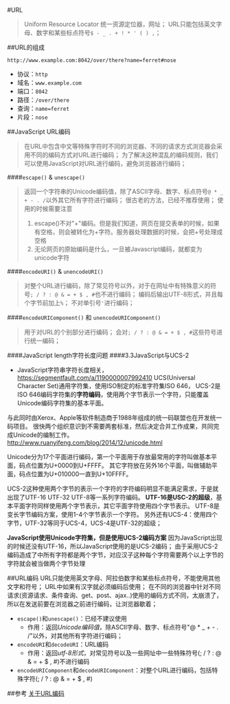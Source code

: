 #URL
> Uniform Resource Locator 统一资源定位器，网址；
> URL只能包括英文字母、数字和某些标点符号`$ - _ . + ! * ' ( ) ,`；

##URL的组成
	
	http://www.example.com:8042/over/there?name=ferret#nose  

+ 协议：`http`
+ 域名：`www.example.com`
+ 端口：`8042`
+ 路径：`/over/there`
+ 查询：`name=ferret`
+ 片段：`nose`

##JavaScript URL编码
> 在URL中包含中文等特殊字符时不同的浏览器、不同的请求方式浏览器会采用不同的编码方式对URL进行编码；
> 为了解决这种混乱的编码规则，我们可以使用JavaScript对URL进行编码，避免浏览器进行编码；


####`escape()` & `unescape()`
> 返回一个字符串的Unicode编码值，除了ASCII字母、数字、标点符号`@ * _ + - . /`以外其它所有字符进行编码；
> 很古老的方法，已经不推荐使用；
> 使用的时候需要注意
> 1. escape()不对"+"编码。但是我们知道，网页在提交表单的时候，如果有空格，则会被转化为+字符。服务器处理数据的时候，会把+号处理成空格
> 2. 无论网页的原始编码是什么，一旦被Javascript编码，就都变为unicode字符


####`encodeURI()` & `unencodeURI()`
> 对整个URL进行编码，除了常见符号以外，对于在网址中有特殊意义的符号`; / ? : @ & = + $ , #`也不进行编码；
> 编码后输出UTF-8形式，并且每个字节前加上`%`；
> 不对单引号`'`进行编码；

####`encodeURIComponent()` 和 `unencodeURIComponent()`
> 用于对URL的个别部分进行编码；
> 会对`; / ? : @ & = + $ , #`这些符号进行统一编码；

####JavaScript length字符长度问题
####3.3JavaScript与UCS-2
+ JavaScript字符串字符长度相关，https://segmentfault.com/a/1190000007992410
UCS(Universal Character Set)通用字符集，使用ISO制定的标准字符集ISO 646，
UCS-2是ISO 646编码字符集的**字符编码**，使用两个字节表示一个字符，只能覆盖Unicode编码字符集的基本平面。

与此同时由Xerox、Apple等软件制造商于1988年组成的统一码联盟也在开发统一码项目。
很快两个组织意识到不需要两套标准，然后决定合并工作成果，共同完成Unicode的编制工作。
http://www.ruanyifeng.com/blog/2014/12/unicode.html

Unicode分为17个平面进行编码，第一个平面用于存放最常用的字符叫做基本平面，码点位置为U+0000到U+FFFF。
其它字符放在另外16个平面，叫做辅助平面，码点位置为U+010000一直到U+10FFFF。

UCS-2这种使用两个字节的表示一个字符的字符编码明显不能满足需求，于是就出现了UTF-16 UTF-32 UTF-8等一系列字符编码。
**UTF-16是USC-2的超级**，基本平面字符同样使用两个字节表示，其它平面字符使用四个字节表示。
UTF-8是变长字节编码方案，使用1-4个字节表示一个字符。
另外还有UCS-4：使用四个字节，UTF-32等同于UCS-4，UCS-4是UTF-32的超级；

**JavaScript使用Unicode字符集，但是使用UCS-2编码方案**
因为JavaScript出现的时候还没有UTF-16，所以JavaScript使用的是UCS-2编码；
由于采用UCS-2编码造成了中所有字符都是两个字节，对应汉子这种每个字符需要两个以上字节的字符就会被当做两个字节处理

##URL编码
URL只能使用英文字母、阿拉伯数字和某些标点符号，不能使用其他文字和符号；
URL中如果有汉字就必须编码后使用；
在不同的浏览器中针对不同请求(资源请求、条件查询、get、post、ajax..)使用的编码方式不同，太崩溃了，所以在发送前要在浏览器之前进行编码，让浏览器歇着；
+ `escape()`和`unescape()`：已经不建议使用
    * 作用：返回*Unicode编码值*，除ASCII字母、数字、标点符号"@ * _ + - . /"以外，对其他所有字符进行编码；
+ `encodeURI`和`decodeURI`：URL编码
    * 作用：返回*utf-8形式*，对常见符号以及一些网址中一些特殊符号(; / ? : @ & = + $ , #)不进行编码
+ `encodeURIComponent`和`decodeURIComponent`：对整个URL进行编码，包括特殊字符(; / ? : @ & = + $ , #)

##参考
[关于URL编码](http://www.ruanyifeng.com/blog/2010/02/url_encoding.html)
